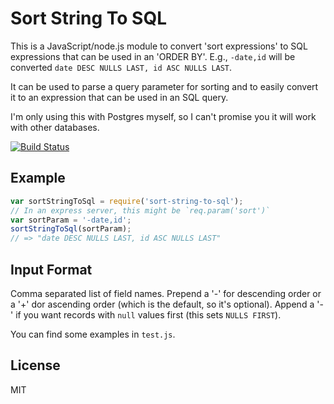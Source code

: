 # Sort String To SQL

This is a JavaScript/node.js module to convert 'sort expressions' to SQL expressions that can be used in an 'ORDER BY'. E.g., `-date,id` will be converted `date DESC NULLS LAST, id ASC NULLS LAST`.

It can be used to parse a query parameter for sorting and to easily convert it to an expression that can be used in an SQL query.

I'm only using this with Postgres myself, so I can't promise you it will work with other databases.

[![Build Status](https://travis-ci.org/killercup/sortStringToSql.svg)](https://travis-ci.org/killercup/sortStringToSql)

## Example

```js
var sortStringToSql = require('sort-string-to-sql');
// In an express server, this might be `req.param('sort')`
var sortParam = '-date,id';
sortStringToSql(sortParam);
// => "date DESC NULLS LAST, id ASC NULLS LAST"
```

## Input Format

Comma separated list of field names. Prepend a '-' for descending order or a '+' dor ascending order (which is the default, so it's optional). Append a '-' if you want records with `null` values first (this sets `NULLS FIRST`).

You can find some examples in `test.js`.

## License

MIT
